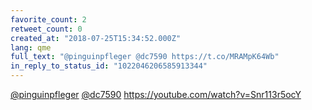 ```yaml
---
favorite_count: 2
retweet_count: 0
created_at: "2018-07-25T15:34:52.000Z"
lang: qme
full_text: "@pinguinpfleger @dc7590 https://t.co/MRAMpK64Wb"
in_reply_to_status_id: "1022046206585913344"
---
```


[@pinguinpfleger](https://twitter.com/pinguinpfleger)
[@dc7590](https://twitter.com/dc7590) <https://youtube.com/watch?v=Snr113r5ocY>
